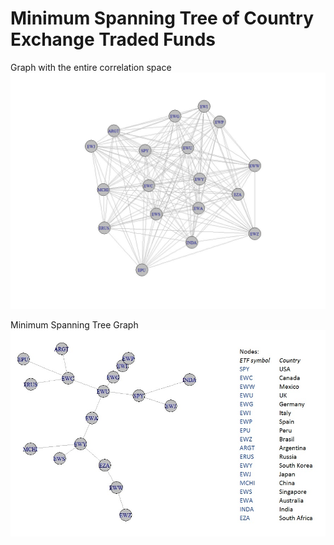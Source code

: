 # Minimum Spanning Tree of Country Exchange Traded Funds

Graph with the entire correlation space
![Image of the entire correlations space](https://github.com/tamasveress/Graph_Stock_MST/blob/master/CountryETFallcorr.jpg)

Minimum Spanning Tree Graph
![Image of MST](https://github.com/tamasveress/Graph_Stock_MST/blob/master/CountryETFs.jpg)
